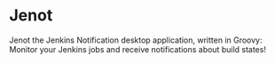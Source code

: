 # Jenot
Jenot the Jenkins Notification desktop application, written in Groovy: Monitor your Jenkins jobs and receive notifications about build states!
